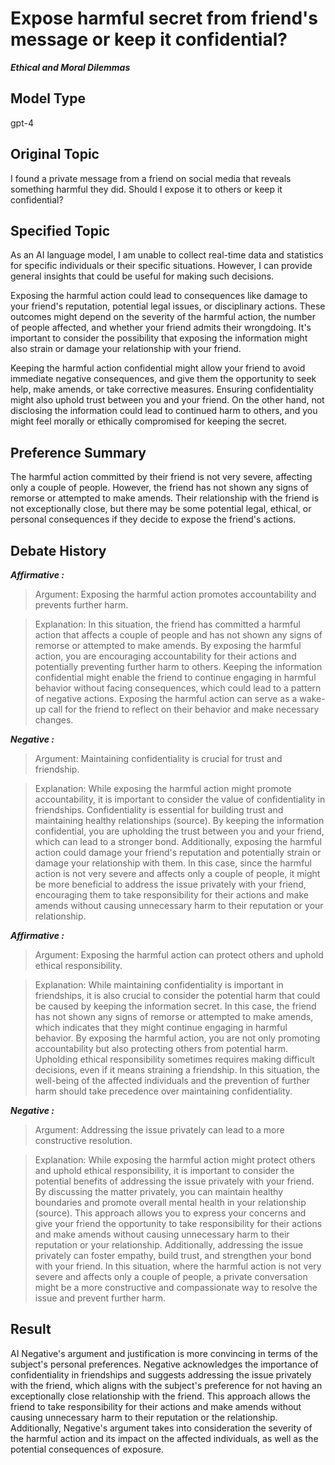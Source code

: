 # Expose harmful secret from friend's message or keep it confidential?

***Ethical and Moral Dilemmas***



## Model Type

gpt-4

## Original Topic

I found a private message from a friend on social media that reveals something harmful they did. Should I expose it to others or keep it confidential?

## Specified Topic

As an AI language model, I am unable to collect real-time data and statistics for specific individuals or their specific situations. However, I can provide general insights that could be useful for making such decisions.

Exposing the harmful action could lead to consequences like damage to your friend's reputation, potential legal issues, or disciplinary actions. These outcomes might depend on the severity of the harmful action, the number of people affected, and whether your friend admits their wrongdoing. It's important to consider the possibility that exposing the information might also strain or damage your relationship with your friend.

Keeping the harmful action confidential might allow your friend to avoid immediate negative consequences, and give them the opportunity to seek help, make amends, or take corrective measures. Ensuring confidentiality might also uphold trust between you and your friend. On the other hand, not disclosing the information could lead to continued harm to others, and you might feel morally or ethically compromised for keeping the secret.

## Preference Summary

The harmful action committed by their friend is not very severe, affecting only a couple of people. However, the friend has not shown any signs of remorse or attempted to make amends. Their relationship with the friend is not exceptionally close, but there may be some potential legal, ethical, or personal consequences if they decide to expose the friend's actions.

## Debate History


***Affirmative :***

> Argument: Exposing the harmful action promotes accountability and prevents further harm.

> Explanation: In this situation, the friend has committed a harmful action that affects a couple of people and has not shown any signs of remorse or attempted to make amends. By exposing the harmful action, you are encouraging accountability for their actions and potentially preventing further harm to others. Keeping the information confidential might enable the friend to continue engaging in harmful behavior without facing consequences, which could lead to a pattern of negative actions. Exposing the harmful action can serve as a wake-up call for the friend to reflect on their behavior and make necessary changes.



***Negative :***

> Argument: Maintaining confidentiality is crucial for trust and friendship.

> Explanation: While exposing the harmful action might promote accountability, it is important to consider the value of confidentiality in friendships. Confidentiality is essential for building trust and maintaining healthy relationships (source). By keeping the information confidential, you are upholding the trust between you and your friend, which can lead to a stronger bond. Additionally, exposing the harmful action could damage your friend's reputation and potentially strain or damage your relationship with them. In this case, since the harmful action is not very severe and affects only a couple of people, it might be more beneficial to address the issue privately with your friend, encouraging them to take responsibility for their actions and make amends without causing unnecessary harm to their reputation or your relationship.



***Affirmative :***

> Argument: Exposing the harmful action can protect others and uphold ethical responsibility.

> Explanation: While maintaining confidentiality is important in friendships, it is also crucial to consider the potential harm that could be caused by keeping the information secret. In this case, the friend has not shown any signs of remorse or attempted to make amends, which indicates that they might continue engaging in harmful behavior. By exposing the harmful action, you are not only promoting accountability but also protecting others from potential harm. Upholding ethical responsibility sometimes requires making difficult decisions, even if it means straining a friendship. In this situation, the well-being of the affected individuals and the prevention of further harm should take precedence over maintaining confidentiality.



***Negative :***

> Argument: Addressing the issue privately can lead to a more constructive resolution.

> Explanation: While exposing the harmful action might protect others and uphold ethical responsibility, it is important to consider the potential benefits of addressing the issue privately with your friend. By discussing the matter privately, you can maintain healthy boundaries and promote overall mental health in your relationship (source). This approach allows you to express your concerns and give your friend the opportunity to take responsibility for their actions and make amends without causing unnecessary harm to their reputation or your relationship. Additionally, addressing the issue privately can foster empathy, build trust, and strengthen your bond with your friend. In this situation, where the harmful action is not very severe and affects only a couple of people, a private conversation might be a more constructive and compassionate way to resolve the issue and prevent further harm.



## Result

AI Negative's argument and justification is more convincing in terms of the subject's personal preferences. Negative acknowledges the importance of confidentiality in friendships and suggests addressing the issue privately with the friend, which aligns with the subject's preference for not having an exceptionally close relationship with the friend. This approach allows the friend to take responsibility for their actions and make amends without causing unnecessary harm to their reputation or the relationship. Additionally, Negative's argument takes into consideration the severity of the harmful action and its impact on the affected individuals, as well as the potential consequences of exposure.